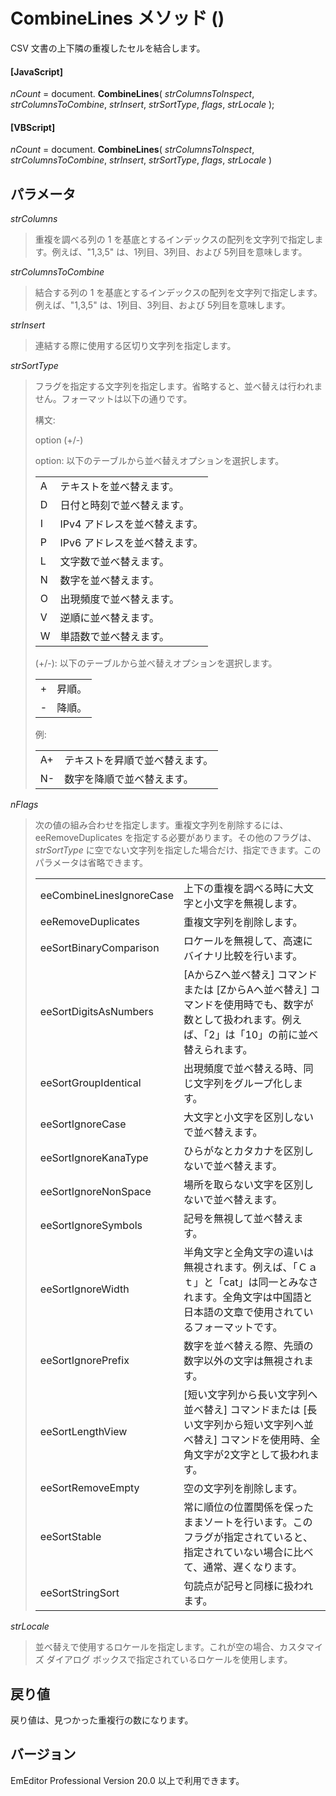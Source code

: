# CombineLines メソッド ()

CSV 文書の上下隣の重複したセルを結合します。

#### \[JavaScript\]

_nCount_ = document. **CombineLines**( _strColumnsToInspect_, _strColumnsToCombine_, _strInsert_, _strSortType_, _flags_, _strLocale_ );

#### \[VBScript\]

_nCount_ = document. **CombineLines**( _strColumnsToInspect_, _strColumnsToCombine_, _strInsert_, _strSortType_, _flags_, _strLocale_ )

## パラメータ

_strColumns_

> 重複を調べる列の 1 を基底とするインデックスの配列を文字列で指定します。例えば、"1,3,5" は、1列目、3列目、および 5列目を意味します。

_strColumnsToCombine_

> 結合する列の 1 を基底とするインデックスの配列を文字列で指定します。例えば、"1,3,5" は、1列目、3列目、および 5列目を意味します。

_strInsert_

> 連結する際に使用する区切り文字列を指定します。

_strSortType_

> フラグを指定する文字列を指定します。省略すると、並べ替えは行われません。フォーマットは以下の通りです。
>
> 構文:
>
> option (+/-)
>
> option: 以下のテーブルから並べ替えオプションを選択します。
>
> |     |     |
> | --- | --- |
> | A | テキストを並べ替えます。 |
> | D | 日付と時刻で並べ替えます。 |
> | I | IPv4 アドレスを並べ替えます。 |
> | P | IPv6 アドレスを並べ替えます。 |
> | L | 文字数で並べ替えます。 |
> | N | 数字を並べ替えます。 |
> | O | 出現頻度で並べ替えます。 |
> | V | 逆順に並べ替えます。 |
> | W | 単語数で並べ替えます。 |
>
> (+/-): 以下のテーブルから並べ替えオプションを選択します。
>
> |     |     |
> | --- | --- |
> | + | 昇順。 |
> | - | 降順。 |
>
> 例:
>
> |     |     |
> | --- | --- |
> | A+ | テキストを昇順で並べ替えます。 |
> | N- | 数字を降順で並べ替えます。 |

_nFlags_

> 次の値の組み合わせを指定します。重複文字列を削除するには、eeRemoveDuplicates を指定する必要があります。その他のフラグは、 _strSortType_ に空でない文字列を指定した場合だけ、指定できます。このパラメータは省略できます。
>
> |     |     |
> | --- | --- |
> | eeCombineLinesIgnoreCase | 上下の重複を調べる時に大文字と小文字を無視します。 |
> | eeRemoveDuplicates | 重複文字列を削除します。 |
> | eeSortBinaryComparison | ロケールを無視して、高速にバイナリ比較を行います。 |
> | eeSortDigitsAsNumbers | \[AからZへ並べ替え\] コマンドまたは \[ZからAへ並べ替え\] コマンドを使用時でも、数字が数として扱われます。例えば、「2」は「10」の前に並べ替えられます。 |
> | eeSortGroupIdentical | 出現頻度で並べ替える時、同じ文字列をグループ化します。 |
> | eeSortIgnoreCase | 大文字と小文字を区別しないで並べ替えます。 |
> | eeSortIgnoreKanaType | ひらがなとカタカナを区別しないで並べ替えます。 |
> | eeSortIgnoreNonSpace | 場所を取らない文字を区別しないで並べ替えます。 |
> | eeSortIgnoreSymbols | 記号を無視して並べ替えます。 |
> | eeSortIgnoreWidth | 半角文字と全角文字の違いは無視されます。例えば、「Ｃａｔ」と「cat」は同一とみなされます。全角文字は中国語と日本語の文章で使用されているフォーマットです。 |
> | eeSortIgnorePrefix | 数字を並べ替える際、先頭の数字以外の文字は無視されます。 |
> | eeSortLengthView | \[短い文字列から長い文字列へ並べ替え\] コマンドまたは \[長い文字列から短い文字列へ並べ替え\] コマンドを使用時、全角文字が2文字として扱われます。 |
> | eeSortRemoveEmpty | 空の文字列を削除します。 |
> | eeSortStable | 常に順位の位置関係を保ったままソートを行います。このフラグが指定されていると、指定されていない場合に比べて、通常、遅くなります。 |
> | eeSortStringSort | 句読点が記号と同様に扱われます。 |

_strLocale_

> 並べ替えで使用するロケールを指定します。これが空の場合、カスタマイズ ダイアログ ボックスで指定されているロケールを使用します。

## 戻り値

戻り値は、見つかった重複行の数になります。

## バージョン

EmEditor Professional Version 20.0 以上で利用できます。